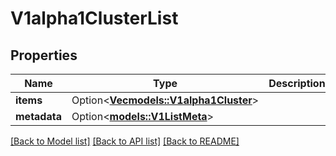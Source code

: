 # V1alpha1ClusterList

## Properties

Name | Type | Description | Notes
------------ | ------------- | ------------- | -------------
**items** | Option<[**Vec<models::V1alpha1Cluster>**](v1alpha1Cluster.md)> |  | [optional]
**metadata** | Option<[**models::V1ListMeta**](v1ListMeta.md)> |  | [optional]

[[Back to Model list]](../README.md#documentation-for-models) [[Back to API list]](../README.md#documentation-for-api-endpoints) [[Back to README]](../README.md)



